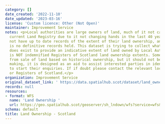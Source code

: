 ```yaml
---
category: []
date_created: '2022-11-10'
date_updated: '2023-03-16'
license: 'Custom licence: Other (Not Open)'
maintainer: Improvement Service
notes: <p>Local authorities are large owners of land, much of it not captured on the
  current Land Registry due to it not changing hands in the last 40 years. Many do
  not have up to date records of the extent of their land ownership, and as such there
  is no definitive records held. This dataset is trying to collect what information
  does exist to provide an indicative extent of land owned by Local Authorities. This
  is NOT indemnified Registers of Scotland land ownership extents. Some of it is derived
  from sale of land based on historical ownership, but it should not be used for decision
  making, it is designed as an aid to assist interested parties in identifying where
  to start their enquiries. If if doubt please contact the relevant local authority
  or Registers of Scotland.</p>
organization: Improvement Service
original_dataset_link: ' https://data.spatialhub.scot/dataset/land_ownership-is'
records: null
resources:
- format: WFS
  name: 'Land Ownership '
  url: https://geo.spatialhub.scot/geoserver/sh_lndown/wfs?service=wfs&typeName=sh_lndown:pub_lndown
schema: default
title: Land Ownership - Scotland
---
```

